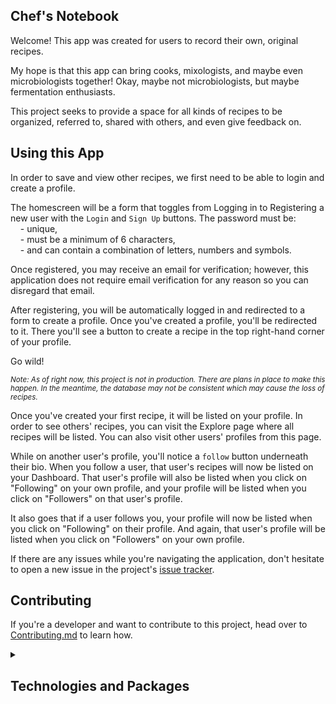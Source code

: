## Chef's Notebook ##

Welcome! This app was created for users to record their own, original recipes. 

My hope is that this app can bring cooks, mixologists, and maybe even microbiologists together! Okay, maybe not microbiologists, but maybe fermentation enthusiasts.

This project seeks to provide a space for all kinds of recipes to be organized, referred to, shared with others, and even give feedback on.

## Using this App ##

In order to save and view other recipes, we first need to be able to login and create a profile.  

The homescreen will be a form that toggles from Logging in to Registering a new user with the `Login` and `Sign Up` buttons.
The password must be:  
    - unique,  
    - must be a minimum of 6 characters,   
    - and can contain a combination of letters, numbers and symbols.   

Once registered, you may receive an email for verification; however, this application does not require email verification for any reason so you can disregard that email.

After registering, you will be automatically logged in and redirected to a form to create a profile. Once you've created a profile, you'll be redirected to it. There you'll see a button to create a recipe in the top right-hand corner of your profile.

Go wild!

<small>*Note: As of right now, this project is not in production. There are plans in place to make this happen.*
*In the meantime, the database may not be consistent which may cause the loss of recipes.*</small>

Once you've created your first recipe, it will be listed on your profile. In order to see others' recipes, you can visit the Explore page where all recipes will be listed. You can also visit other users' profiles from this page. 

While on another user's profile, you'll notice a `follow` button underneath their bio. When you follow a user, that user's recipes will now be listed on your Dashboard. That user's profile will also be listed when you click on "Following" on your own profile, and your profile will be listed when you click on "Followers" on that user's profile. 

It also goes that if a user follows you, your profile will now be listed when you click on "Following" on their profile. And again, that user's profile will be listed when you click on "Followers" on your own profile.

If there are any issues while you're navigating the application, don't hesitate to open a new issue in the project's [issue tracker](https://github.com/ramonaspence/chefs-notebook/issues).  

## Contributing ##

If you're a developer and want to contribute to this project, head over to [Contributing.md](https://github.com/ramonaspence/chefs-notebook/blob/main/CONTRIBUTING.md) to learn how.


<details>
<summary><h2>Technologies and Packages</h2></summary>

## Technologies used for this application:
* React
* Django Rest Framework
* Heroku

## Requirements 
* Django==4.0.4
* Django-Rest-Framework==3.13.1
* Python==3.9


## Packages used for this application
# Django
* gunicorn
* whitenoise
* pillow
* dj-database-url
* psycopg2-binary
* django-filter
* django-allauth
* dj-rest-auth
* djangorestframework-simplejwt
* django-cors-headers
* clarifai-grpc

# React
* axios
* bootstrap
* jquery
* momentjs
* popperjs
* react-dom
* react-router-dom
* react-google-login


## API's used for this application:
## Clarifai -
* is an API that is used for automated tagging of images.
* It's an AI driven API that has built-in models to bring back 'concepts'
* that it finds inside of the image.
* In this case, that model is a Food_Model, and the 'concepts' that are brought back
* are ingredients and flavors.

* This API is used to add tags to a Recipe, according to its image
* so that they can be easily filtered in the application.

## Django Restful API
* A restful API has been created through django_rest_framework
* wherein most data for the app is saved and stored.
</details>
